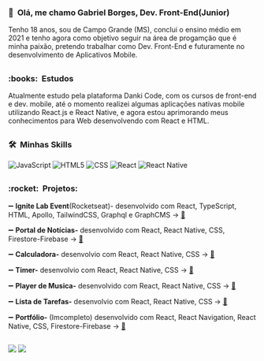 
  <h3>👋 &nbsp;Olá, me chamo Gabriel Borges, Dev. Front-End(Junior)</h3>
  Tenho 18 anos, sou de Campo Grande (MS), conclui o ensino médio em 2021 e tenho agora como objetivo seguir na área de progamção que é minha paixão, pretendo trabalhar como Dev. Front-End e futuramente no desenvolvimento de Aplicativos Mobile.
  
##

  <h3>:books: &nbsp;Estudos</h3>
   Atualmente estudo pela plataforma Danki Code, com os cursos de front-end e dev. mobile, até o momento realizei algumas aplicações nativas mobile utilizando React.js e React Native, e agora estou aprimorando meus conhecimentos para Web desenvolvendo com React e HTML.

##
<h3> 🛠 &nbsp;Minhas Skills </h3>

  ![JavaScript](https://img.shields.io/badge/-JavaScript-333333?style=flat&logo=javascript)
  ![HTML5](https://img.shields.io/badge/-HTML5-333333?style=flat&logo=HTML5)
  ![CSS](https://img.shields.io/badge/-CSS-333333?style=flat&logo=CSS3&logoColor=1572B6)
  ![React](https://img.shields.io/badge/-React-333333?style=flat&logo=react)
  ![React Native](https://img.shields.io/badge/-React%20Native-333333?style=flat&logo=react)
 
 ##
 <h3> :rocket: &nbsp;Projetos: </h3>
  
  :heavy_minus_sign: **Ignite Lab Event**(Rocketseat)- desenvolvido com React, TypeScript, HTML, Apollo, TailwindCSS, Graphql e GraphCMS -> [:file_folder:](http://plataforma-aulas-rocketseat.vercel.app/) 

  :heavy_minus_sign: **Portal de Notícias-** desenvolvido com React, React Native, CSS, Firestore-Firebase -> [:file_folder:](https://gabrielpossasb.github.io/Portal-Noticias/)

  :heavy_minus_sign: **Calculadora-** desenvolvio com React, React Native, CSS -> [:file_folder:](https://gabrielpossasb.github.io/Calculadora/) 

  :heavy_minus_sign: **Timer-** desenvolvio com React, React Native, CSS -> [:file_folder:](https://gabrielpossasb.github.io/Timer/) 
 
  :heavy_minus_sign: **Player de Musica-** desenvolvido com React, React Native, CSS -> [:file_folder:](https://gabrielpossasb.github.io/Player-Music/) 

  :heavy_minus_sign: **Lista de Tarefas-** desenvolvio com React, React Native, CSS -> [:file_folder:](https://gabrielpossasb.github.io/Tarefas/) 

  :heavy_minus_sign: **Portfólio-** (Imcompleto) desenvolvido com React, React Navigation, React Native, CSS, Firestore-Firebase -> [:file_folder:](https://gabrielpossasb.github.io/Portifolio/) 

##
   
<a href = "mailto:gabrielpossasb@gmail.com"><img src="https://img.shields.io/badge/Gmail-D14836?style=for-the-badge&logo=gmail&logoColor=white" target="_blank"></a>
<a href="https://www.linkedin.com/in/gabriel-borges-b/" target="_blank"><img src="https://img.shields.io/badge/-LinkedIn-%230077B5?style=for-the-badge&logo=linkedin&logoColor=white" target="_blank"></a> 
